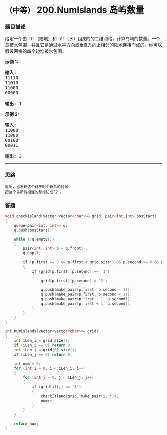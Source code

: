 # `（中等）`  [200.NumIslands 岛屿数量](https://leetcode-cn.com/problems/number-of-islands/)

### 题目描述
<p>给定一个由&nbsp;<code>'1'</code>（陆地）和 <code>'0'</code>（水）组成的的二维网格，计算岛屿的数量。一个岛被水包围，并且它是通过水平方向或垂直方向上相邻的陆地连接而成的。你可以假设网格的四个边均被水包围。</p>

<p><strong>示例 1:</strong></p>

<pre><strong>输入:</strong>
11110
11010
11000
00000

<strong>输出:</strong>&nbsp;1
</pre>

<p><strong>示例&nbsp;2:</strong></p>

<pre><strong>输入:</strong>
11000
11000
00100
00011

<strong>输出: </strong>3
</pre>





---
### 思路
``` 
遍历，当发现这个格子时个新岛的时候，  
把这个岛所有相连的都标记成‘2’。  
```


### 答题
``` C++
void checkIsland(vector<vector<char>>& grid, pair<int,int> posStart)
{
	queue<pair<int, int>> q;
	q.push(posStart);

	while (!q.empty())
	{
		pair<int, int> p = q.front();
		q.pop();

		if (p.first >= 0 && p.first < grid.size() && p.second >= 0 && p.second < grid[0].size())
		{
			if (grid[p.first][p.second] == '1')
			{
				grid[p.first][p.second] = '2';

				q.push(make_pair(p.first, p.second - 1));
				q.push(make_pair(p.first, p.second + 1));
				q.push(make_pair(p.first - 1, p.second));
				q.push(make_pair(p.first + 1, p.second));
			}
		}
	}
}

int numIslands(vector<vector<char>>& grid) 
{
	int iLen_i = grid.size();
	if (iLen_i == 0) return 0;
	int iLen_j = grid[0].size();
	if (iLen_j == 0) return 0;

	int num = 0;
	for (int i = 0; i < iLen_i; i++)
	{
		for (int j = 0; j < iLen_j; j++)
		{
			if (grid[i][j] == '1')
			{
				checkIsland(grid, make_pair(i, j));
				num++;
			}
		}
	}

	return num;
}
``` 